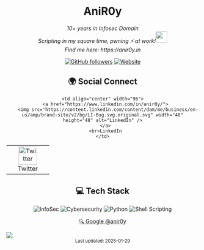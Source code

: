 <h1 align="center">AniR0y</h1>


<p align="center"><em>10+ years in Infosec Domain<br>
  Scripting in my square time, pwning ⚡ at work!<img src="https://media.giphy.com/media/WUlplcMpOCEmTGBtBW/giphy.gif" width="30"> <br>
  Find me here: https://anir0y.in
</em></p>

<div align="center">
  
[![GitHub followers](https://img.shields.io/github/followers/anir0y?style=social)](https://github.com/anir0y)
[![Website](https://img.shields.io/badge/Website-anir0y.in-blue)](https://anir0y.in)

</div>

<h2 align="center">🌍 Social Connect</h2>
<div align=center>
<table>
  <tr>
    <td align="center" width="96">
      <a href="https://twitter.com/anir0y">
        <img src="https://about.twitter.com/content/dam/about-twitter/x/brand-toolkit/logo-black.png.twimg.1920.png" width="48" height="48" alt="Twitter" />
      </a>
      <br>Twitter
    </td>
    
    <td align="center" width="96">
      <a href="https://www.linkedin.com/in/anir0y/">
        <img src="https://content.linkedin.com/content/dam/me/business/en-us/amp/brand-site/v2/bg/LI-Bug.svg.original.svg" width="48" height="48" alt="LinkedIn" />
      </a>
      <br>LinkedIn
    </td>
  </tr>
</table>
</div>

<h2 align="center">💻 Tech Stack</h2>
<div align="center">
  <img src="https://img.shields.io/badge/-InfoSec-black?style=for-the-badge" alt="InfoSec"/>
  <img src="https://img.shields.io/badge/-Cybersecurity-blue?style=for-the-badge" alt="Cybersecurity"/>
  <img src="https://img.shields.io/badge/-Python-yellow?style=for-the-badge&logo=python" alt="Python"/>
  <img src="https://img.shields.io/badge/-Shell_Scripting-green?style=for-the-badge" alt="Shell Scripting"/>
</div>







<div align="center">
  
[🔍 Google @anir0y](https://google.com/search?q=@anir0y)

</div>

<img src="https://user-images.githubusercontent.com/73097560/115834477-dbab4500-a447-11eb-908a-139a6edaec5c.gif">

<div align="center">
  <sup>Last updated: 2025-01-29</sup>
</div>
